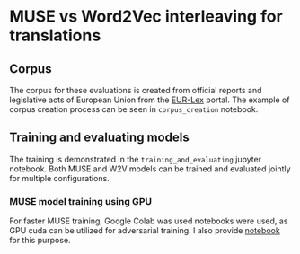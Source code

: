 # MUSE vs Word2Vec interleaving for translations

## Corpus
The corpus for these evaluations is created from official reports and legislative acts of European Union from the [EUR-Lex](https://eur-lex.europa.eu/homepage.html) portal. The example of corpus creation process can be seen in `corpus_creation` notebook.

## Training and evaluating models
The training is demonstrated in the `training_and_evaluating` jupyter notebook. Both MUSE and W2V models can be trained and evaluated jointly for multiple configurations. 

### MUSE model training using GPU

For faster MUSE training, Google Colab was used notebooks were used, as GPU cuda can be utilized for adversarial training. I also provide [notebook](https://colab.research.google.com/drive/1aUaIUBeiEd7Y_OpiGxEj4U4I0Imh11-9?usp=sharing) for this purpose.